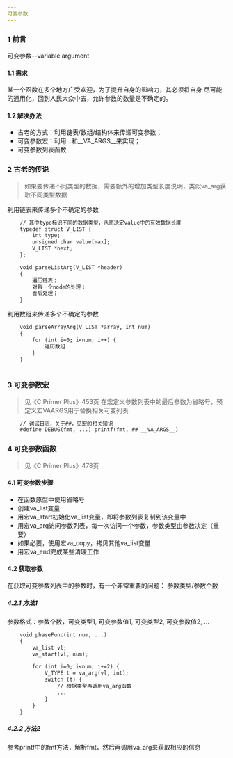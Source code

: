 ```yaml
---
可变参数
---
```



### 1 前言
可变参数--variable argument
#### 1.1 需求
某一个函数在多个地方广受欢迎，为了提升自身的影响力，其必须将自身
尽可能的通用化，回到人民大众中去，允许参数的数量是不确定的。

#### 1.2 解决办法
- 古老的方式：利用链表/数组/结构体来传递可变参数；
- 可变参数宏：利用...和\_\_VA\_ARGS\_\_来实现；
- 可变参数列表函数


### 2 古老的传说
> 如果要传递不同类型的数据，需要额外的增加类型长度说明，类似va_arg获取不同类型数据

利用链表来传递多个不确定的参数
```gcc
    // 其中type标识不同的数据类型，从而决定value中的有效数据长度
    typedef struct V_LIST { 
        int type;
        unsigned char value[max];
        V_LIST *next;
    };

    void parseListArg(V_LIST *header)
    {
        遍历链表；
        对每一个node的处理；
        善后处理；
    }
```

利用数组来传递多个不确定的参数
```gcc
    void parseArrayArg(V_LIST *array, int num)
    {
        for (int i=0; i<num; i++) {
            遍历数组
        }
    }
    
```


### 3 可变参数宏
> 见《C Primer Plus》453页
在宏定义参数列表中的最后参数为省略号，预定义宏VAARGS用于替换相关可变列表
```gcc
    // 调试日志，关于##，见宏的相关知识
    #define DEBUG(fmt, ...) printf(fmt, ## __VA_ARGS__)
```


### 4 可变参数函数
> 见《C Primer Plus》478页
#### 4.1 可变参数步骤
- 在函数原型中使用省略号
- 创建va_list变量
- 用宏va_start初始化va_list变量，即将参数列表复制到该变量中
- 用宏va_arg访问参数列表，每一次访问一个参数，参数类型由参数决定（重要）
- 如果必要，使用宏va_copy，拷贝其他va_list变量
- 用宏va_end完成某些清理工作

#### 4.2 获取参数
在获取可变参数列表中的参数时，有一个非常重要的问题：
    参数类型/参数个数

##### 4.2.1 方法1  
参数格式：参数个数，可变类型1, 可变参数值1, 可变类型2, 可变参数值2, ...
```gcc
    void phaseFunc(int num, ...)
    {
        va_list vl;
        va_start(vl, num);

        for (int i=0; i<num; i+=2) {
            V_TYPE t = va_arg(vl, int);
            switch (t) {
                // 根据类型再调用va_arg函数
                ...
            }
        }
    }
```

##### 4.2.2 方法2
参考printf中的fmt方法，解析fmt，然后再调用va_arg来获取相应的信息
